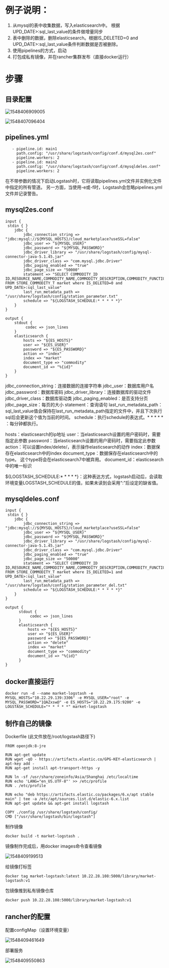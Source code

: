 # 例子说明：

1. 从mysql的表中收集数据，写入elasticsearch中。 根据UPD_DATE>:sql_last_value的条件做增量同步
2. 表中删除的数据，删除elasticsearch。根据IS_DELETED=0 and UPD_DATE>:sql_last_value条件判断数据是否被删除。
3. 使用pipelines的方式，启动
4. 打包成私有镜像，并在rancher集群发布（直接docker运行）

# 步骤

##  目录配置
![1548406909005](1548406909005.png)

![1548407096404](1548407096404.png)

## pipelines.yml
```
   - pipeline.id: main1
     path.config: "/usr/share/logstash/config/conf.d/mysql2es.conf"
     pipeline.workers: 2
   - pipeline.id: main2
     path.config: "/usr/share/logstash/config/conf.d/mysqldeles.conf"
     pipeline.workers: 2
```

 在不带参数的情况下启动Logstash时，它将读取pipelines.yml文件并实例化文件中指定的所有管道。 另一方面，当使用-e或-f时，Logstash会忽略pipelines.yml文件并记录警告。

## mysql2es.conf

```
input {
 stdin { }
    jdbc {
        jdbc_connection_string => "jdbc:mysql://${MYSQL_HOSTS}/cloud_marketplace?useSSL=false"
        jdbc_user => "${MYSQL_USER}"
        jdbc_password => "${MYSQL_PASSWORD}"
        jdbc_driver_library => "/usr/share/logstash/config/mysql-connector-java-5.1.45.jar"
        jdbc_driver_class => "com.mysql.jdbc.Driver" 
        jdbc_paging_enabled => "true"
        jdbc_page_size => "50000"   
        statement => "SELECT COMMODITY_ID ID,RESOURCE_NAME,COMMODITY_NAME,COMMODITY_DESCRIPTION,COMMODITY_FUNCTION,COMMODITY_ADVANTAGE,UPD_DATE FROM STORE_COMMODITY_T market where IS_DELETED=0 and UPD_DATE>:sql_last_value"
        last_run_metadata_path => "/usr/share/logstash/config/station_parameter.txt"
        schedule => "${LOGSTASH_SCHEDULE:* * * * *}"
    }
}
  
output {  
    stdout {
         codec => json_lines
    }
    elasticsearch {
        hosts => "${ES_HOSTS}"
        user => "${ES_USER}"
        password => "${ES_PASSWORD}"
        action => "index"
        index => "market"
        document_type => "commodity"    
        document_id => "%{id}"
    }
}
```

jdbc_connection_string：连接数据的连接字符串
jdbc_user：数据库用户名
jdbc_password：数据库密码
jdbc_driver_library：连接数据库的驱动文件
jdbc_driver_class：数据库驱动类
jdbc_paging_enabled：是否支持分页
jdbc_page_size：每页的大小
statement：查询语句
last_run_metadata_path：sql_last_value值会保持在last_run_metadata_path指定的文件中，并且下次执行sql后会更新这个值为当前的时间。
schedule：执行schedule的表达式。* * * * * ：每分钟都执行。

hosts：elasticsearch的ip地址
user：当elasticsearch设置的用户密码时，需要指定此参数
password：当elasticsearch设置的用户密码时，需要指定此参数
action：可以设置index/delete/，表示操作elasticsearch的动作
index：数据保存在elasticsearch中的index
document_type：数据保存在elasticsearch中的type。 这个type将会在elasticsearch7中被弃用。
document_id：elasticsearch中的唯一标识

${LOGSTASH_SCHEDULE:* * * * *}：这种表达方式，logstash启动后，会读取环境变量LOGSTASH_SCHEDULE的值，如果未读到会采用“:”后设定的缺省值。


## mysqldeles.conf

```
input {
 stdin { }
    jdbc {
        jdbc_connection_string => "jdbc:mysql://${MYSQL_HOSTS}/cloud_marketplace?useSSL=false"
        jdbc_user => "${MYSQL_USER}"
        jdbc_password => "${MYSQL_PASSWORD}"
        jdbc_driver_library => "/usr/share/logstash/config/mysql-connector-java-5.1.45.jar"
        jdbc_driver_class => "com.mysql.jdbc.Driver" 
        jdbc_paging_enabled => "true"
        jdbc_page_size => "50000"   
        statement => "SELECT COMMODITY_ID ID,RESOURCE_NAME,COMMODITY_NAME,COMMODITY_DESCRIPTION,COMMODITY_FUNCTION,COMMODITY_ADVANTAGE,UPD_DATE FROM STORE_COMMODITY_T market where IS_DELETED=1 and UPD_DATE>:sql_last_value"
        last_run_metadata_path => "/usr/share/logstash/config/station_parameter_del.txt"
        schedule => "${LOGSTASH_SCHEDULE:* * * * *}"
    }
}
  
output {  
      stdout {
           codec => json_lines
      }
      elasticsearch {
          hosts => "${ES_HOSTS}"
          user => "${ES_USER}"
          password => "${ES_PASSWORD}"
          action => "delete"
          index => "market"
          document_type => "commodity"    
          document_id => "%{id}"
      }
}
```

## docker直接运行

```
docker run -d --name market-logstash -e MYSQL_HOSTS="10.22.29.139:3306" -e MYSQL_USER="root" -e MYSQL_PASSWORD="1QAZxsw@" -e ES_HOSTS="10.22.29.175:9200" -e LOGSTASH_SCHEDULE="* * * * *" market-logstash
```

## 制作自己的镜像

Dockerfile (此文件放在/root/logstash路径下)

```
FROM openjdk:8-jre

RUN apt-get update
RUN wget -qO - https://artifacts.elastic.co/GPG-KEY-elasticsearch | apt-key add -
RUN apt-get install apt-transport-https -y

RUN ln -sf /usr/share/zoneinfo/Asia/Shanghai /etc/localtime
RUN echo 'LANG="en_US.UTF-8"' >> /etc/profile
RUN . /etc/profile

RUN echo "deb https://artifacts.elastic.co/packages/6.x/apt stable main" | tee -a /etc/apt/sources.list.d/elastic-6.x.list
RUN apt-get update && apt-get install logstash

COPY ./config /usr/share/logstash/config/
CMD ["/usr/share/logstash/bin/logstash"]
```
制作镜像

```
docker build -t market-logstash .
```

镜像制作完成后，用docker images命令查看镜像

![1548409199513](1548409199513.png)

给镜像打标签

```
docker tag market-logstash:latest 10.22.28.108:5000/library/market-logstash:v1
```

包镜像推到私有镜像仓库

```
docker push 10.22.28.108:5000/library/market-logstash:v1
```

## rancher的配置

配置configMap（设置环境变量）

![1548409461649](1548409461649.png)

部署服务

![1548409550863](1548409550863.png)

